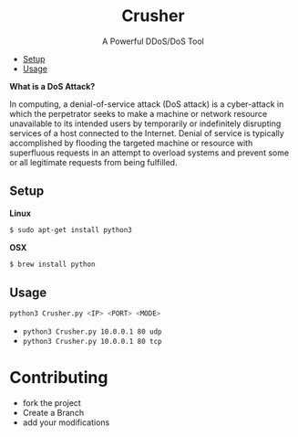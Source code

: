 <h1 align='center'>
 Crusher
</h1>

<p align='center'>
A Powerful DDoS/DoS Tool
</p>

* [Setup]()
* [Usage]()

**What is a DoS Attack?**

In computing, a denial-of-service attack (DoS attack)
is a cyber-attack in which the perpetrator seeks to make a 
machine or network resource unavailable to its intended users 
by temporarily or indefinitely disrupting services of a host 
connected to the Internet. 
Denial of service is typically accomplished by flooding the targeted 
machine or resource with superfluous requests in an attempt to 
overload systems and prevent some or all legitimate requests from being fulfilled.


## Setup

**Linux**
```sh
$ sudo apt-get install python3
```
**OSX**
```sh
$ brew install python
```


## Usage

```sh
python3 Crusher.py <IP> <PORT> <MODE>
```

* `python3 Crusher.py 10.0.0.1 80 udp`
* `python3 Crusher.py 10.0.0.1 80 tcp`


# Contributing
* fork the project
* Create a Branch 
* add your modifications
